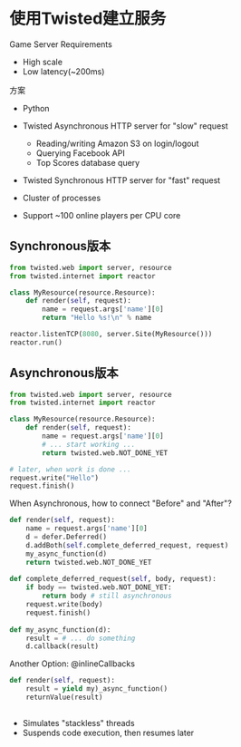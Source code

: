 # 使用Twisted建立服务
Game Server Requirements
* High scale
* Low latency(~200ms)

方案
* Python
* Twisted Asynchronous HTTP server for "slow" request
  - Reading/writing Amazon S3 on login/logout
  - Querying Facebook API
  - Top Scores database query

* Twisted Synchronous HTTP server for "fast" request
* Cluster of processes
* Support ~100 online players per CPU core

## Synchronous版本
``` python
from twisted.web import server, resource
from twisted.internet import reactor

class MyResource(resource.Resource):
    def render(self, request):
        name = request.args['name'][0]
        return "Hello %s!\n" % name

reactor.listenTCP(8080, server.Site(MyResource()))
reactor.run()
```

## Asynchronous版本
``` python
from twisted.web import server, resource
from twisted.internet import reactor

class MyResource(resource.Resource):
    def render(self, request):
        name = request.args['name'][0]
        # ... start working ...
        return twisted.web.NOT_DONE_YET

# later, when work is done ...
request.write("Hello")
request.finish()
```

When Asynchronous, how to connect "Before" and "After"?

``` python
def render(self, request):
    name = request.args['name'][0]
    d = defer.Deferred()
    d.addBoth(self.complete_deferred_request, request)
    my_async_function(d)
    return twisted.web.NOT_DONE_YET
    
def complete_deferred_request(self, body, request):
    if body == twisted.web.NOT_DONE_YET:
        return body # still asynchronous
    request.write(body)
    request.finish()
    
def my_async_function(d):
    result = # ... do something
    d.callback(result)
```

Another Option: @inlineCallbacks
``` python
def render(self, request):
    result = yield my)_async_function()
    returnValue(result)
    
```
* Simulates "stackless" threads
* Suspends code execution, then resumes later




